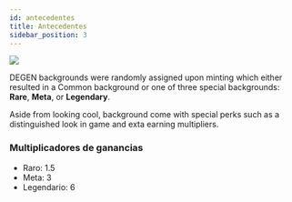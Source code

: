 ```yaml
---
id: antecedentes
title: Antecedentes
sidebar_position: 3
---
```


![](/img/rngBackgrounds.gif)

DEGEN backgrounds were randomly assigned upon minting which either resulted in a Common background or one of three special backgrounds: **Rare**, **Meta**, or **Legendary**.

Aside from looking cool, background come with special perks such as a distinguished look in game and exta earning multipliers.

### Multiplicadores de ganancias

- Raro: 1.5
- Meta: 3
- Legendario: 6
